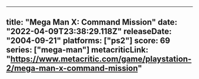 
---
title: "Mega Man X: Command Mission"
date: "2022-04-09T23:38:29.118Z"
releaseDate: "2004-09-21"
platforms: ["ps2"]
score: 69
series: ["mega-man"]
metacriticLink: "https://www.metacritic.com/game/playstation-2/mega-man-x-command-mission"
---
